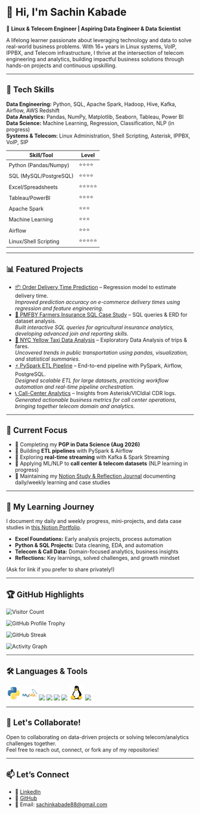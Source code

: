 # 👋 Hi, I'm Sachin Kabade  

🚀 **Linux & Telecom Engineer | Aspiring Data Engineer & Data Scientist**  

A lifelong learner passionate about leveraging technology and data to solve real-world business problems. With 16+ years in Linux systems, VoIP, IPPBX, and Telecom infrastructure, I thrive at the intersection of telecom engineering and analytics, building impactful business solutions through hands-on projects and continuous upskilling.

-----

## 🔧 Tech Skills  

**Data Engineering:** Python, SQL, Apache Spark, Hadoop, Hive, Kafka, Airflow, AWS Redshift  
**Data Analytics:** Pandas, NumPy, Matplotlib, Seaborn, Tableau, Power BI  
**Data Science:** Machine Learning, Regression, Classification, NLP (in progress)  
**Systems & Telecom:** Linux Administration, Shell Scripting, Asterisk, IPPBX, VoIP, SIP  

| Skill/Tool               | Level         |
|--------------------------|--------------|
| Python (Pandas/Numpy)    | ⭐⭐⭐⭐        |
| SQL (MySQL/PostgreSQL)   | ⭐⭐⭐⭐        |
| Excel/Spreadsheets       | ⭐⭐⭐⭐⭐       |
| Tableau/PowerBI          | ⭐⭐⭐⭐        |
| Apache Spark             | ⭐⭐⭐         |
| Machine Learning         | ⭐⭐⭐         |
| Airflow                  | ⭐⭐⭐         |
| Linux/Shell Scripting    | ⭐⭐⭐⭐⭐       |

-----

## 📊 Featured Projects  

- [📦 Order Delivery Time Prediction](https://github.com/sachink88/order-delivery-time-prediction) – Regression model to estimate delivery time.  
    *Improved prediction accuracy on e-commerce delivery times using regression and feature engineering.*  
- [🌾 PMFBY Farmers Insurance SQL Case Study](https://github.com/sachink88/pmfby-sql-case-study) – SQL queries & ERD for dataset analysis.  
    *Built interactive SQL queries for agricultural insurance analytics, developing advanced join and reporting skills.*  
- [🚖 NYC Yellow Taxi Data Analysis](https://github.com/sachink88/nyc-taxi-analysis) – Exploratory Data Analysis of trips & fares.  
    *Uncovered trends in public transportation using pandas, visualization, and statistical summaries.*  
- [⚡ PySpark ETL Pipeline](https://github.com/sachink88/pyspark-etl-pipeline) – End-to-end pipeline with PySpark, Airflow, PostgreSQL.  
    *Designed scalable ETL for large datasets, practicing workflow automation and real-time pipeline orchestration.*  
- [📞 Call-Center Analytics](https://github.com/sachink88/call-center-analytics) – Insights from Asterisk/VICIdial CDR logs.  
    *Generated actionable business metrics for call center operations, bringing together telecom domain and analytics.*

---

## 🎯 Current Focus

- 📌 Completing my **PGP in Data Science (Aug 2026)**
- 📌 Building **ETL pipelines** with PySpark & Airflow
- 📌 Exploring **real-time streaming** with Kafka & Spark Streaming
- 📌 Applying ML/NLP to **call center & telecom datasets** (NLP learning in progress)
- 📒 Maintaining my [Notion Study & Reflection Journal](https://www.notion.so/YOUR-NOTION-LINK) documenting daily/weekly learning and case studies

---

## 📒 My Learning Journey

I document my daily and weekly progress, mini-projects, and data case studies in [this Notion Portfolio](https://www.notion.so/YOUR-NOTION-LINK).  
- **Excel Foundations:** Early analysis projects, process automation  
- **Python & SQL Projects:** Data cleaning, EDA, and automation  
- **Telecom & Call Data:** Domain-focused analytics, business insights  
- **Reflections:** Key learnings, solved challenges, and growth mindset

(Ask for link if you prefer to share privately!)

---

## 🏆 GitHub Highlights

![Visitor Count](https://profile-counter.glitch.me/sachink88/count.svg)

![GitHub Profile Trophy](https://github-profile-trophy.vercel.app/?username=sachink88&column=7&theme=onedark)

![GitHub Streak](https://github-readme-streak-stats.herokuapp.com/?user=sachink88&theme=dark&hide_border=true)

![Activity Graph](https://github-readme-activity-graph.vercel.app/graph?username=sachink88&theme=react-dark&area=true)

---

## 🛠️ Languages & Tools  

<p align="left">
  <img src="https://raw.githubusercontent.com/devicons/devicon/master/icons/python/python-original.svg" width="40"/> 
  <img src="https://raw.githubusercontent.com/devicons/devicon/master/icons/mysql/mysql-original-wordmark.svg" width="40"/> 
  <img src="https://www.vectorlogo.zone/logos/apache_spark/apache_spark-ar21.svg" width="80"/> 
  <img src="https://www.vectorlogo.zone/logos/apache_kafka/apache_kafka-icon.svg" width="40"/> 
  <img src="https://www.vectorlogo.zone/logos/apache_airflow/apache_airflow-icon.svg" width="40"/> 
  <img src="https://www.vectorlogo.zone/logos/amazon_redshift/amazon_redshift-icon.svg" width="40"/> 
  <img src="https://raw.githubusercontent.com/devicons/devicon/master/icons/linux/linux-original.svg" width="40"/> 
  <img src="https://www.vectorlogo.zone/logos/asterisk/asterisk-icon.svg" width="40"/> 
</p>  

-----

## 🤝 Let's Collaborate!

Open to collaborating on data-driven projects or solving telecom/analytics challenges together.  
Feel free to reach out, connect, or fork any of my repositories!

-----

## 📫 Let’s Connect  

- 💼 [LinkedIn](https://linkedin.com/in/sachinkabadede309)  
- 🐙 [GitHub](https://github.com/sachink88)  
- 📧 Email: [sachinkabade88@gmail.com](mailto:sachinkabade88@gmail.com)  
